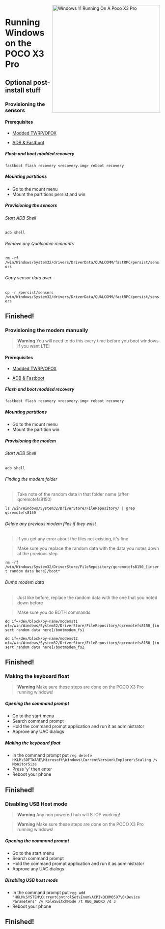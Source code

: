 <img align="right" src="https://github.com/woa-vayu/src_vayu_windows/blob/main/2Poco X3 Pro Windows.png" width="350" alt="Windows 11 Running On A Poco X3 Pro">


# Running Windows on the POCO X3 Pro

## Optional post-install stuff

### Provisioning the sensors

#### Prerequisites

- [Modded TWRP/OFOX](../../../../releases/Recoveries)

- [ADB & Fastboot](https://developer.android.com/studio/releases/platform-tools)

##### Flash and boot modded recovery

```fastboot flash recovery <recovery.img> reboot recovery```

##### Mounting partitions

- Go to the mount menu
- Mount the partitions persist and win

##### Provisioning the sensors

###### Start ADB Shell

```adb shell```

###### Remove any Qualcomm remnants

```rm -rf /win/Windows/System32/drivers/DriverData/QUALCOMM/fastRPC/persist/sensors```

###### Copy sensor data over

```cp -r /persist/sensors /win/Windows/System32/drivers/DriverData/QUALCOMM/fastRPC/persist/sensors```

## Finished!




### Provisioning the modem manually

> **Warning** You will need to do this every time before you boot windows if you want LTE!

#### Prerequisites

- [Modded TWRP/OFOX](../../../../releases/Recoveries)

- [ADB & Fastboot](https://developer.android.com/studio/releases/platform-tools)

##### Flash and boot modded recovery

```fastboot flash recovery <recovery.img> reboot recovery```

##### Mounting partitions

- Go to the mount menu
- Mount the partition win

##### Provisioning the modem

###### Start ADB Shell

```adb shell```

###### Finding the modem folder

> Take note of the random data in that folder name (after qcremotefs8150)

```ls /win/Windows/System32/DriverStore/FileRepository/ | grep qcremotefs8150```

###### Delete any previous modem files if they exist

> If you get any error about the files not existing, it's fine

> Make sure you replace the random data with the data you notes down at the previous step

```rm -rf /win/Windows/System32/DriverStore/FileRepository/qcremotefs8150_[insert random data here]/boot*```

###### Dump modem data

> Just like before, replace the random data with the one that you noted down before

> Make sure you do BOTH commands

```dd if=/dev/block/by-name/modemst1 of=/win/Windows/System32/DriverStore/FileRepository/qcremotefs8150_[insert random data here]/bootmodem_fs1```

```dd if=/dev/block/by-name/modemst2 of=/win/Windows/System32/DriverStore/FileRepository/qcremotefs8150_[insert random data here]/bootmodem_fs2```

## Finished!




### Making the keyboard float

> **Warning** Make sure these steps are done on the POCO X3 Pro running windows!

##### Opening the command prompt

- Go to the start menu
- Search command prompt
- Hold the command prompt application and run it as administrator
- Approve any UAC dialogs

##### Making the keyboard float

- In the command prompt put ```reg delete HKLM\SOFTWARE\Microsoft\Windows\CurrentVersion\Explorer\Scaling /v MonitorSize```
- Press 'y' then enter
- Reboot your phone

## Finished!




### Disabling USB Host mode

> **Warning** Any non powered hub will STOP working!

> **Warning** Make sure these steps are done on the POCO X3 Pro running windows!

##### Opening the command prompt

- Go to the start menu
- Search command prompt
- Hold the command prompt application and run it as administrator
- Approve any UAC dialogs

##### Disabling USB host mode

- In the command prompt put ```reg add "HKLM\SYSTEM\CurrentControlSet\Enum\ACPI\QCOM0597\0\Device Parameters" /v RoleSwitchMode /t REG_DWORD /d 3```
- Reboot your phone

## Finished!

